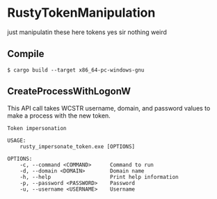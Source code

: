 # RustyTokenManipulation
just manipulatin these here tokens yes sir nothing weird

## Compile
```
$ cargo build --target x86_64-pc-windows-gnu
```
## CreateProcessWithLogonW
This API call takes WCSTR username, domain, and password values to make a process with the new token.

```
Token impersonation

USAGE:
    rusty_impersonate_token.exe [OPTIONS]

OPTIONS:
    -c, --command <COMMAND>      Command to run
    -d, --domain <DOMAIN>        Domain name
    -h, --help                   Print help information
    -p, --password <PASSWORD>    Password
    -u, --username <USERNAME>    Username
```
